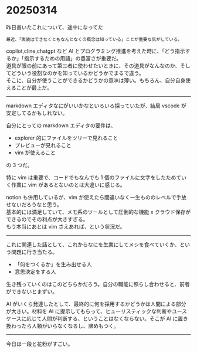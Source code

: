 # 20250314

昨日書いたこれについて、途中になってた<br/>

```
最近、「実装はできなくともなんとなくの概念は知っている」ことが重要な気がしている。
```

copilot,cline,chatgpt など AI とプログラミング推進を考えた時に、「どう指示するか」「指示するための用語」の豊富さが重要だ。<br/>
道具が眼の前にあって第三者に使わせたいときに、その道具がなんなのか、そしてどういう役割なのかを知っているかどうかでまるで違う。<br/>
そこに、自分が使うことができるかどうかの意味は薄い。もちろん、自分自身使えることが最上だ。

---

markdown エディタなにがいいかなといろいろ探っていたが、結局 vscode が安定してるかもしれない。

自分にとっての markdown エディタの要件は、

- explorer 的にファイルをツリーで見れること
- プレビューが見れること
- vim が使えること

の 3 つだ。

特に vim は重要で、コードでもなんでも 1 個のファイルに文字をしたためていく作業に vim があるとないのとは大違いに感じる。

notion も併用しているが、vim が使えたら間違いなく一生もののレベルで手放せないだろうなと思う。<br/>
基本的には満足していて、メモ系のツールとして圧倒的な機能 x クラウド保存ができるのでその利点が大きすぎる。<br/>
もう本当にあとは vim さえあれば、という状況だ。

---

これに関連した話として、これからなにを生業にしてメシを食べていくか、という問題に行き当たる。

- 「何をつくるか」を生み出せる人
- 意思決定をする人

生き残っていくのはこのどちらかだろう。自分の職能に照らし合わせると、前者ができないとまずい。

AI がいくら発達したとして、最終的に何を採用するかどうかは人間による部分が大きい。材料を AI に提示してもらって、ヒューリスティックな判断やユースケースに応じて人間が判断する、ということはなくならない。そこが AI に置き換わったら人類がいらなくなるし、諦めもつく。

---

今日は一段と花粉がすごい。
